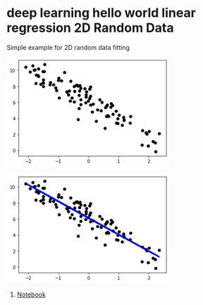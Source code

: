 # deep learning hello world linear regression 2D Random Data


Simple example for 2D random data fitting

![Random Data](../images/linear-2d-random-data.png)


![Random Data With Fitted Line](../images/linear-2d-random-data-fitted-line.png)


1. [Notebook](../notebooks/hello-world-linear-2D-random-data.ipynb)